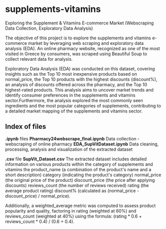 # supplements-vitamins
Exploring the Supplement &amp; Vitamins E-commerce Market (Webscraping Data Collection, Exploratory Data Analysis)

The objective of this project is to explore the supplements and vitamins e-commerce market by leveraging web scraping and exploratory data analysis (EDA).
An online pharmacy website, recognized as one of the most visited in Greece by consumers, was scraped using Beautiful Soup to collect relevant data for analysis. 

Exploratory Data Analysis (EDA) was conducted on this dataset, covering insights such as the Top 10 most inexpensive products based on normal_price, the Top 10 products with the highest discounts (discount%), an analysis of discounts offered across the pharmacy, and the Top 10 highest-rated products. This analysis aims to uncover market trends and identify consumer preferences in the supplements and vitamins sector.Furthermore, the analysis explored the most commonly seen ingredients and the most popular categories of supplements, contributing to a detailed market mapping of the supplements and vitamins sector.

## Index of files

**.ipynb** files
  **Pharmacy24webscrape_final.ipynb** Data collection - webscraping of online pharmacy
  **EDA_SupVitDataset.ipynb** Data cleaning, processing, analysis and visualization of the extracted dataset
  
  
**.csv** file
  **SupVit_Dataset.csv** The extracted dataset includes detailed information on various products within the category of supplements and vitamins
    the product_name (a combination of the product's name and a short description)
    category (indicating the product's category)
    normal_price (the original price of the product)
    discount_price (the price after applying discounts)
    reviews_count (the number of reviews received)
    rating (the average product rating)
    discount% (calculated as (normal_price - discount_price) / normal_price). 
    
  Additionally, a weighted_average metric was computed to assess product popularity and quality, factoring     in rating (weighted at 60%) and reviews_count (weighted at 40%) using the formula: (rating * 0.6 +           reviews_count * 0.4) / (0.6 + 0.4). 
  


